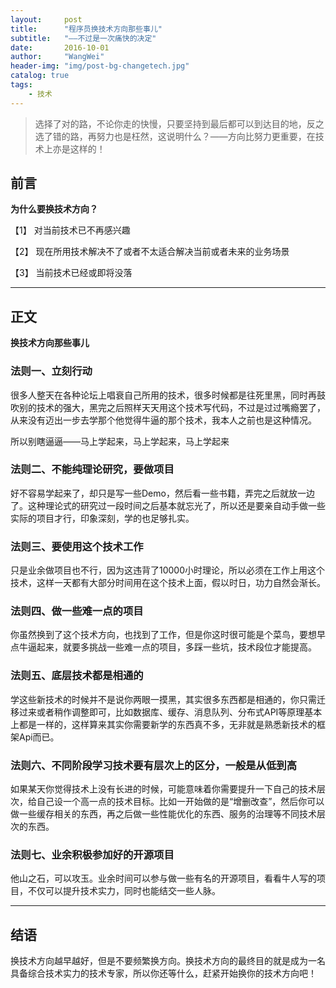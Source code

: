 ```yaml
---
layout:     post
title:      "程序员换技术方向那些事儿"
subtitle:   "——不过是一次痛快的决定"
date:       2016-10-01
author:     "WangWei"
header-img: "img/post-bg-changetech.jpg"
catalog: true
tags:
    - 技术
---
```



> 选择了对的路，不论你走的快慢，只要坚持到最后都可以到达目的地，反之选了错的路，再努力也是枉然，这说明什么？——方向比努力更重要，在技术上亦是这样的！

## 前言

**为什么要换技术方向？**

【1】 对当前技术已不再感兴趣

【2】 现在所用技术解决不了或者不太适合解决当前或者未来的业务场景

【3】 当前技术已经或即将没落

---

## 正文

**换技术方向那些事儿**

### 法则一、立刻行动

很多人整天在各种论坛上唱衰自己所用的技术，很多时候都是往死里黑，同时再鼓吹别的技术的强大，黑完之后照样天天用这个技术写代码，不过是过过嘴瘾罢了，从来没有迈出一步去学那个他觉得牛逼的那个技术，我本人之前也是这种情况。

所以别瞎逼逼——马上学起来，马上学起来，马上学起来

### 法则二、不能纯理论研究，要做项目

好不容易学起来了，却只是写一些Demo，然后看一些书籍，弄完之后就放一边了。这种理论式的研究过一段时间之后基本就忘光了，所以还是要亲自动手做一些实际的项目才行，印象深刻，学的也足够扎实。

### 法则三、要使用这个技术工作

只是业余做项目也不行，因为这违背了10000小时理论，所以必须在工作上用这个技术，这样一天都有大部分时间用在这个技术上面，假以时日，功力自然会渐长。

### 法则四、做一些难一点的项目

你虽然换到了这个技术方向，也找到了工作，但是你这时很可能是个菜鸟，要想早点牛逼起来，就要多挑战一些难一点的项目，多踩一些坑，技术段位才能提高。

### 法则五、底层技术都是相通的

学这些新技术的时候并不是说你两眼一摸黑，其实很多东西都是相通的，你只需迁移过来或者稍作调整即可，比如数据库、缓存、消息队列、分布式API等原理基本上都是一样的，这样算来其实你需要新学的东西真不多，无非就是熟悉新技术的框架Api而已。

### 法则六、不同阶段学习技术要有层次上的区分，一般是从低到高

如果某天你觉得技术上没有长进的时候，可能意味着你需要提升一下自己的技术层次，给自己设一个高一点的技术目标。比如一开始做的是“增删改查”，然后你可以做一些缓存相关的东西，再之后做一些性能优化的东西、服务的治理等不同技术层次的东西。

### 法则七、业余积极参加好的开源项目

他山之石，可以攻玉。业余时间可以参与做一些有名的开源项目，看看牛人写的项目，不仅可以提升技术实力，同时也能结交一些人脉。

---

## 结语

换技术方向越早越好，但是不要频繁换方向。换技术方向的最终目的就是成为一名具备综合技术实力的技术专家，所以你还等什么，赶紧开始换你的技术方向吧！
